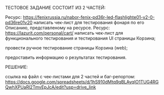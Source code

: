 ТЕСТОВОЕ ЗАДАНИЕ СОСТОИТ ИЗ 2 ЧАСТЕЙ:

Pесурс: https://fenixrussia.ru/nabor-fenix-pd36r-led-flashlighte01-v2-0-pd36re01v20
написать чек-лист для тестирования фонаря по его Описанию, представленому на ресурсе.
Pесурс: https://lazurit.com/personal/cart/
написать чек-лист для функционального тестирования и тестирования UI страницы Корзина;

провести ручное тестирование страницы Корзина (web);

предоставить информацию о результатах тестирования.

РЕШЕНИЕ:

ссылка на файл с чек-листами для 2 частей и баг-репортом: https://docs.google.com/spreadsheets/d/1hS910dMtq9qBLAyqIO1TUG4RGQwhXPUaRl2TmvEpJcA/edit?usp=drive_link
